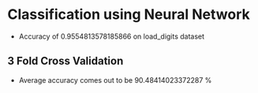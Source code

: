 # Classification using Neural Network

- Accuracy of 0.9554813578185866 on load_digits dataset

## 3 Fold Cross Validation

- Average accuracy comes out to be 90.48414023372287 %
